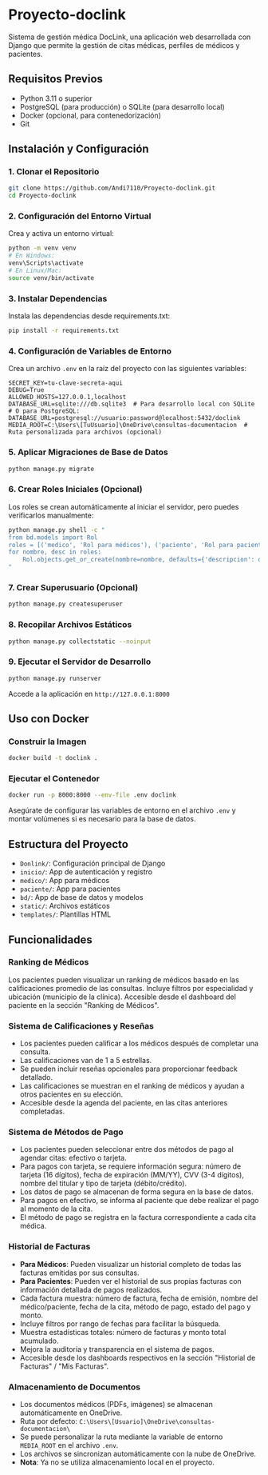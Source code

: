 # Proyecto-doclink

Sistema de gestión médica DocLink, una aplicación web desarrollada con Django que permite la gestión de citas médicas, perfiles de médicos y pacientes.

## Requisitos Previos

- Python 3.11 o superior
- PostgreSQL (para producción) o SQLite (para desarrollo local)
- Docker (opcional, para contenedorización)
- Git

## Instalación y Configuración

### 1. Clonar el Repositorio

```bash
git clone https://github.com/Andi7110/Proyecto-doclink.git
cd Proyecto-doclink
```

### 2. Configuración del Entorno Virtual

Crea y activa un entorno virtual:

```bash
python -m venv venv
# En Windows:
venv\Scripts\activate
# En Linux/Mac:
source venv/bin/activate
```

### 3. Instalar Dependencias

Instala las dependencias desde requirements.txt:

```bash
pip install -r requirements.txt
```

### 4. Configuración de Variables de Entorno

Crea un archivo `.env` en la raíz del proyecto con las siguientes variables:

```env
SECRET_KEY=tu-clave-secreta-aqui
DEBUG=True
ALLOWED_HOSTS=127.0.0.1,localhost
DATABASE_URL=sqlite:///db.sqlite3  # Para desarrollo local con SQLite
# O para PostgreSQL: DATABASE_URL=postgresql://usuario:password@localhost:5432/doclink
MEDIA_ROOT=C:\Users\[TuUsuario]\OneDrive\consultas-documentacion  # Ruta personalizada para archivos (opcional)
```

### 5. Aplicar Migraciones de Base de Datos

```bash
python manage.py migrate
```

### 6. Crear Roles Iniciales (Opcional)

Los roles se crean automáticamente al iniciar el servidor, pero puedes verificarlos manualmente:

```bash
python manage.py shell -c "
from bd.models import Rol
roles = [('medico', 'Rol para médicos'), ('paciente', 'Rol para pacientes'), ('admin', 'Rol para administradores')]
for nombre, desc in roles:
    Rol.objects.get_or_create(nombre=nombre, defaults={'descripcion': desc})
"
```

### 7. Crear Superusuario (Opcional)

```bash
python manage.py createsuperuser
```

### 8. Recopilar Archivos Estáticos

```bash
python manage.py collectstatic --noinput
```

### 9. Ejecutar el Servidor de Desarrollo

```bash
python manage.py runserver
```

Accede a la aplicación en `http://127.0.0.1:8000`

## Uso con Docker

### Construir la Imagen

```bash
docker build -t doclink .
```

### Ejecutar el Contenedor

```bash
docker run -p 8000:8000 --env-file .env doclink
```

Asegúrate de configurar las variables de entorno en el archivo `.env` y montar volúmenes si es necesario para la base de datos.

## Estructura del Proyecto

- `Donlink/`: Configuración principal de Django
- `inicio/`: App de autenticación y registro
- `medico/`: App para médicos
- `paciente/`: App para pacientes
- `bd/`: App de base de datos y modelos
- `static/`: Archivos estáticos
- `templates/`: Plantillas HTML

## Funcionalidades

### Ranking de Médicos
Los pacientes pueden visualizar un ranking de médicos basado en las calificaciones promedio de las consultas. Incluye filtros por especialidad y ubicación (municipio de la clínica). Accesible desde el dashboard del paciente en la sección "Ranking de Médicos".

### Sistema de Calificaciones y Reseñas
- Los pacientes pueden calificar a los médicos después de completar una consulta.
- Las calificaciones van de 1 a 5 estrellas.
- Se pueden incluir reseñas opcionales para proporcionar feedback detallado.
- Las calificaciones se muestran en el ranking de médicos y ayudan a otros pacientes en su elección.
- Accesible desde la agenda del paciente, en las citas anteriores completadas.

### Sistema de Métodos de Pago
- Los pacientes pueden seleccionar entre dos métodos de pago al agendar citas: efectivo o tarjeta.
- Para pagos con tarjeta, se requiere información segura: número de tarjeta (16 dígitos), fecha de expiración (MM/YY), CVV (3-4 dígitos), nombre del titular y tipo de tarjeta (débito/crédito).
- Los datos de pago se almacenan de forma segura en la base de datos.
- Para pagos en efectivo, se informa al paciente que debe realizar el pago al momento de la cita.
- El método de pago se registra en la factura correspondiente a cada cita médica.

### Historial de Facturas
- **Para Médicos**: Pueden visualizar un historial completo de todas las facturas emitidas por sus consultas.
- **Para Pacientes**: Pueden ver el historial de sus propias facturas con información detallada de pagos realizados.
- Cada factura muestra: número de factura, fecha de emisión, nombre del médico/paciente, fecha de la cita, método de pago, estado del pago y monto.
- Incluye filtros por rango de fechas para facilitar la búsqueda.
- Muestra estadísticas totales: número de facturas y monto total acumulado.
- Mejora la auditoría y transparencia en el sistema de pagos.
- Accesible desde los dashboards respectivos en la sección "Historial de Facturas" / "Mis Facturas".

### Almacenamiento de Documentos
- Los documentos médicos (PDFs, imágenes) se almacenan automáticamente en OneDrive.
- Ruta por defecto: `C:\Users\[Usuario]\OneDrive\consultas-documentacion\`
- Se puede personalizar la ruta mediante la variable de entorno `MEDIA_ROOT` en el archivo `.env`.
- Los archivos se sincronizan automáticamente con la nube de OneDrive.
- **Nota**: Ya no se utiliza almacenamiento local en el proyecto.
